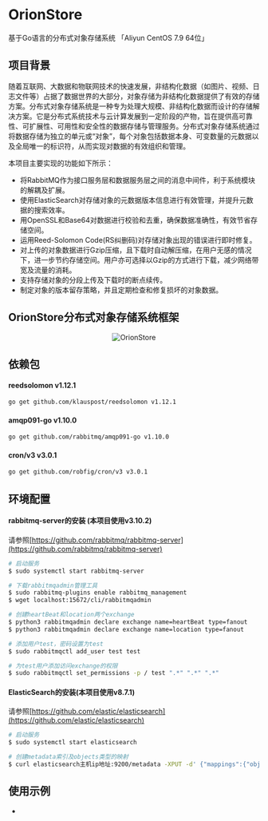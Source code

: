 # OrionStore
基于Go语言的分布式对象存储系统  「Aliyun CentOS 7.9 64位」
   
## 项目背景
随着互联网、大数据和物联网技术的快速发展，非结构化数据（如图片、视频、日志文件等）占据了数据世界的大部分，对象存储为非结构化数据提供了有效的存储方案。分布式对象存储系统是一种专为处理大规模、非结构化数据而设计的存储解决方案。它是分布式系统技术与云计算发展到一定阶段的产物，旨在提供高可靠性、可扩展性、可用性和安全性的数据存储与管理服务。分布式对象存储系统通过将数据存储为独立的单元或“对象”，每个对象包括数据本身、可变数量的元数据以及全局唯一的标识符，从而实现对数据的有效组织和管理。

本项目主要实现的功能如下所示：
* 将RabbitMQ作为接口服务层和数据服务层之间的消息中间件，利于系统模块的解耦及扩展。
* 使用ElasticSearch对存储对象的元数据版本信息进行有效管理，并提升元数据的搜索效率。
* 用OpenSSL和Base64对数据进行校验和去重，确保数据准确性，有效节省存储空间。
* 运用Reed-Solomon Code(RS纠删码)对存储对象出现的错误进行即时修复。
* 对上传的对象数据进行Gzip压缩，且下载时自动解压缩，在用户无感的情况下，进一步节约存储空间。用户亦可选择以Gzip的方式进行下载，减少网络带宽及流量的消耗。
* 支持存储对象的分段上传及下载时的断点续传。
* 制定对象的版本留存策略，并且定期检查和修复损坏的对象数据。


## OrionStore分布式对象存储系统框架
<div align="middle">
<img alt="OrionStore" src="https://github.com/ZealACMer/OrionStore/assets/16794553/8ab7823d-5acf-4b71-a5e0-9ab83f18e9f0">
</div>
                        
## 依赖包
#### reedsolomon v1.12.1
```bash
go get github.com/klauspost/reedsolomon v1.12.1
```

#### amqp091-go v1.10.0
```bash
go get github.com/rabbitmq/amqp091-go v1.10.0
```

#### cron/v3 v3.0.1
```bash
go get github.com/robfig/cron/v3 v3.0.1
```
## 环境配置
#### rabbitmq-server的安装 (本项目使用v3.10.2)
请参照[https://github.com/rabbitmq/rabbitmq-server](https://github.com/rabbitmq/rabbitmq-server)
```bash
# 启动服务
$ sudo systemctl start rabbitmq-server

# 下载rabbitmqadmin管理工具
$ sudo rabbitmq-plugins enable rabbitmq_management
$ wget localhost:15672/cli/rabbitmqadmin

# 创建heartBeat和location两个exchange
$ python3 rabbitmqadmin declare exchange name=heartBeat type=fanout
$ python3 rabbitmqadmin declare exchange name=location type=fanout

# 添加用户test，密码设置为test
$ sudo rabbitmqctl add_user test test

# 为test用户添加访问exchange的权限
$ sudo rabbitmqctl set_permissions -p / test ".*" ".*" ".*"
```

#### ElasticSearch的安装(本项目使用v8.7.1)
请参照[https://github.com/elastic/elasticsearch](https://github.com/elastic/elasticsearch)
```bash
# 启动服务
$ sudo systemctl start elasticsearch

# 创建metadata索引及objects类型的映射
$ curl elasticsearch主机ip地址:9200/metadata -XPUT -d' {"mappings":{"objects":{"properties":{"name":{"type":"string","index":"not analyzed"},"version":{"type":"integer"},"size":{"type":"integer"},"hash":{"type":"string"}}}}}'
```

## 使用示例
-
